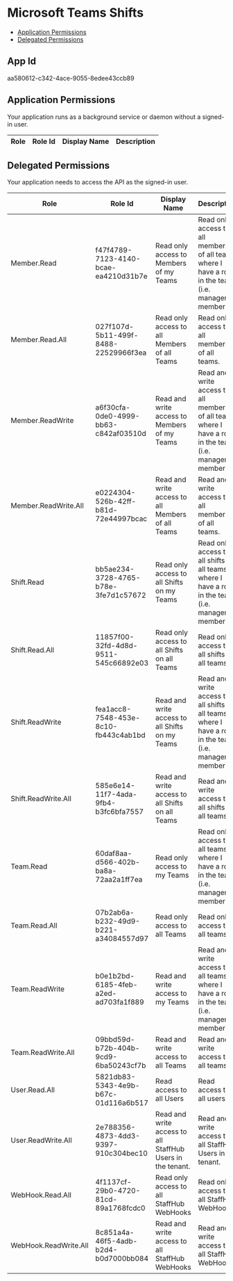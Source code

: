 # Microsoft Teams Shifts
- [Application Permissions](#application-permissions)
- [Delegated Permissions](#delegated-permissions)

## App Id
aa580612-c342-4ace-9055-8edee43ccb89

## Application Permissions
Your application runs as a background service or daemon without a signed-in user.

| Role | Role Id | Display Name | Description |
|---|---|---|---|

## Delegated Permissions
Your application needs to access the API as the signed-in user. 

| Role | Role Id | Display Name | Description |
|---|---|---|---|
| Member.Read | f47f4789-7123-4140-bcae-ea4210d31b7e | Read only access to Members of my Teams | Read only access to all members of all teams where I have a role in the team (i.e. manager or member). |
| Member.Read.All | 027f107d-5b11-499f-8488-22529966f3ea | Read only access to all Members of all Teams | Read only access to all members of all teams. |
| Member.ReadWrite | a6f30cfa-0de0-4999-bb63-c842af03510d | Read and write access to Members of my Teams | Read and write access to all members of all teams where I have a role in the team (i.e. manager or member). |
| Member.ReadWrite.All | e0224304-526b-42ff-b81d-72e44997bcac | Read and write access to all Members of all Teams | Read and write access to all members of all teams. |
| Shift.Read | bb5ae234-3728-4765-b78e-3fe7d1c57672 | Read only access to all Shifts on my Teams | Read only access to all shifts on all teams where I have a role in the team (i.e. manager or member). |
| Shift.Read.All | 11857f00-32fd-4d8d-9511-545c66892e03 | Read only access to all Shifts on all Teams | Read only access to all shifts on all teams. |
| Shift.ReadWrite | fea1acc8-7548-453e-8c10-fb443c4ab1bd | Read and write access to all Shifts on my Teams | Read and write access to all shifts on all teams where I have a role in the team (i.e. manager or member). |
| Shift.ReadWrite.All | 585e6e14-11f7-4ada-9fb4-b3fc6bfa7557 | Read and write access to all Shifts on all Teams | Read and write access to all shifts on all teams. |
| Team.Read | 60daf8aa-d566-402b-ba8a-72aa2a1ff7ea | Read only access to my Teams | Read only access to all teams where I have a role in the team (i.e. manager or member). |
| Team.Read.All | 07b2ab6a-b232-49d9-b221-a34084557d97 | Read only access to all Teams | Read only access to all teams. |
| Team.ReadWrite | b0e1b2bd-6185-4feb-a2ed-ad703fa1f889 | Read and write access to my Teams | Read and write access to all teams where I have a role in the team (i.e. manager or member). |
| Team.ReadWrite.All | 09bbd59d-b72b-404b-9cd9-6ba50243cf7b | Read and write access to all Teams | Read and write access to all teams. |
| User.Read.All | 5821db83-5343-4e9b-b67c-01d116a6b517 | Read access to all Users | Read access to all users. |
| User.ReadWrite.All | 2e788356-4873-4dd3-9397-910c304bec10 | Read and write access to all StaffHub Users in the tenant. | Read and write access to all StaffHub Users in the tenant. |
| WebHook.Read.All | 4f1137cf-29b0-4720-81cd-89a1768fcdc0 | Read only access to all StaffHub WebHooks | Read only access to all StaffHub WebHooks |
| WebHook.ReadWrite.All | 8c851a4a-46f5-4adb-b2d4-b0d7000bb084 | Read and write access to all StaffHub WebHooks | Read and write access to all StaffHub WebHooks |

